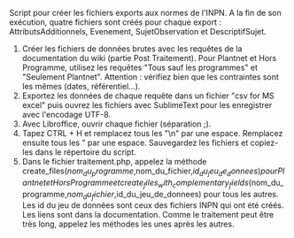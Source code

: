 Script pour créer les fichiers exports aux normes de l'INPN. A la fin de son exécution, quatre fichiers sont créés pour chaque export : AttributsAdditionnels, Evenement, SujetObservation et DescriptifSujet.
1. Créer les fichiers de données brutes avec les requêtes de la documentation du wiki (partie Post Traitement). Pour Plantnet et Hors Programme, utilisez les requêtes "Tous sauf les programmes" et "Seulement Plantnet". Attention : vérifiez bien que les contraintes sont les mêmes (dates, référentiel...).
2. Exportez les données de chaque requête dans un fichier "csv for MS excel" puis ouvrez les fichiers avec SublimeText pour les enregistrer avec l'encodage UTF-8.
3. Avec Libroffice, ouvrir chaque fichier (séparation ;).
4. Tapez CTRL + H et remplacez tous les "\n" par une espace. Remplacez ensuite tous les " par une espace. Sauvegardez les fichiers et copiez-les dans le répertoire du script.
5. Dans le fichier traitement.php, appelez la méthode create_files($nom_du_programme,$nom_du_fichier,$id_du_jeu_de_donnees) pour Plantnet et HorsProgramme et create_files_with_complementary_fields($nom_du_programme,$nom_du_fichier,$id_du_jeu_de_donnees) pour tous les autres.
   Les id du jeu de données sont ceux des fichiers INPN qui ont été créés. Les liens sont dans la documentation. Comme le traitement peut être très long, appelez les méthodes les unes après les autres. 
   

